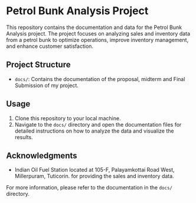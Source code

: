 # Petrol Bunk Analysis Project

This repository contains the documentation and data for the Petrol Bunk Analysis project. The project focuses on analyzing sales and inventory data from a petrol bunk to optimize operations, improve inventory management, and enhance customer satisfaction.

## Project Structure

- `docs/`: Contains the documentation of the proposal, midterm and Final Submission of my project.

## Usage

1. Clone this repository to your local machine.
2. Navigate to the `docs/` directory and open the documentation files for detailed instructions on how to analyze the data and visualize the results.

## Acknowledgments

-  Indian Oil Fuel Station located at 105-F, Palayamkottai Road West, Millerpuram, Tuticorin. for providing the sales and inventory data.

For more information, please refer to the documentation in the `docs/` directory.
